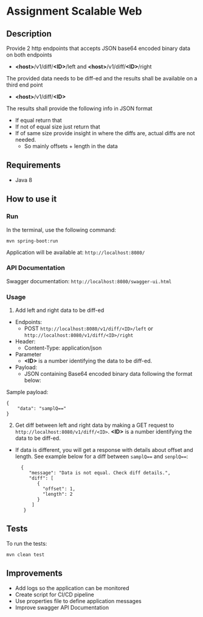 
# Assignment Scalable Web

## Description

Provide 2 http endpoints that accepts JSON base64 encoded binary data on both endpoints
* **\<host\>**/v1/diff/**\<ID\>**/left and **\<host\>**/v1/diff/**\<ID\>**/right

The provided data needs to be diff-ed and the results shall be available on a third end point

* **\<host\>**/v1/diff/**\<ID\>**

The results shall provide the following info in JSON format

 * If equal return that
 * If not of equal size just return that
 * If of same size provide insight in where the diffs are, actual diffs are not needed.
	 * So mainly offsets + length in the data

## Requirements
* Java 8

## How to use it
### Run
In the terminal, use the following command:

    mvn spring-boot:run

Application will be available at: `http://localhost:8080/`

### API Documentation
Swagger documentation: `http://localhost:8080/swagger-ui.html`

### Usage
1. Add left and right data to be diff-ed
* Endpoints:  
	* POST `http://localhost:8080/v1/diff/<ID>/left` or `http://localhost:8080/v1/diff/<ID>/right` 
* Header:
	* Content-Type: application/json
* Parameter
	* **\<ID\>** is a number identifying the data to be diff-ed. 
* Payload:
	* JSON containing Base64 encoded binary data following the format below:

Sample payload:

    {
	    "data": "samplQ=="
    }

2. Get diff between left and right data by making a GET request to `http://localhost:8080/v1/diff/<ID>`. **\<ID\>** is a number identifying the data to be diff-ed.

* If data is different, you will get a response with details about offset and length. See example below for a diff between `samplQ==` and `senplQ==`:

		{ 
		   "message": "Data is not equal. Check diff details.",
		   "diff": [
			  {  
				"offset": 1,
				"length": 2
			  }
		    ]
	     }

## Tests
To run the tests:

    mvn clean test

## Improvements
* Add logs so the application can be monitored
* Create script for CI/CD pipeline
* Use properties file to define application messages
* Improve swagger API Documentation

